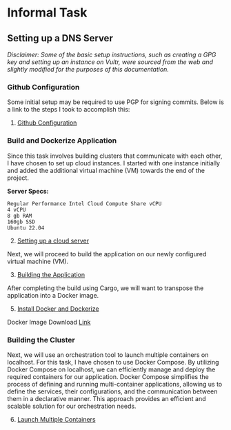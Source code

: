 # Informal Task 

## Setting up a DNS Server

_Disclaimer: Some of the basic setup instructions, such as creating a GPG key and setting up an instance on Vultr, were sourced from the web and slightly modified for the purposes of this documentation._

### Github Configuration

Some initial setup may be required to use PGP for signing commits. Below is a link to the steps I took to accomplish this:

1. [Github Configuration](docs/githubConfiguration.md)

### Build and Dockerize Application

Since this task involves building clusters that communicate with each other, I have chosen to set up cloud instances. I started with one instance initially and added the additional virtual machine (VM) towards the end of the project.

**Server Specs:**
```
Regular Performance Intel Cloud Compute Share vCPU
4 vCPU
8 gb RAM
160gb SSD
Ubuntu 22.04
```

2. [Setting up a cloud server](docs/setupCloudServer.md)

Next, we will proceed to build the application on our newly configured virtual machine (VM).

3. [Building the Application](docs/buildApp.md)
   
After completing the build using Cargo, we will want to transpose the application into a Docker image.

5. [Install Docker and Dockerize](docs/dockerInstall.md)

Docker Image Download [Link](https://drive.google.com/drive/folders/1lnxMWpxgdt9_JX7mcuXEC-nIFGufycjZ?usp=sharing)

### Building the Cluster

Next, we will use an orchestration tool to launch multiple containers on localhost. For this task, I have chosen to use Docker Compose. By utilizing Docker Compose on localhost, we can efficiently manage and deploy the required containers for our application. Docker Compose simplifies the process of defining and running multi-container applications, allowing us to define the services, their configurations, and the communication between them in a declarative manner. This approach provides an efficient and scalable solution for our orchestration needs.

6. [Launch Multiple Containers](docs/containers.md)